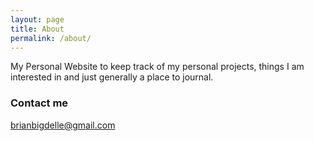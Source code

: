 ```yaml
---
layout: page
title: About
permalink: /about/
---
```


My Personal Website to keep track of my personal projects, things I am interested in and just generally a place to journal.  

### Contact me

[brianbigdelle@gmail.com](mailto:brianbigdelle@gmail.com)
